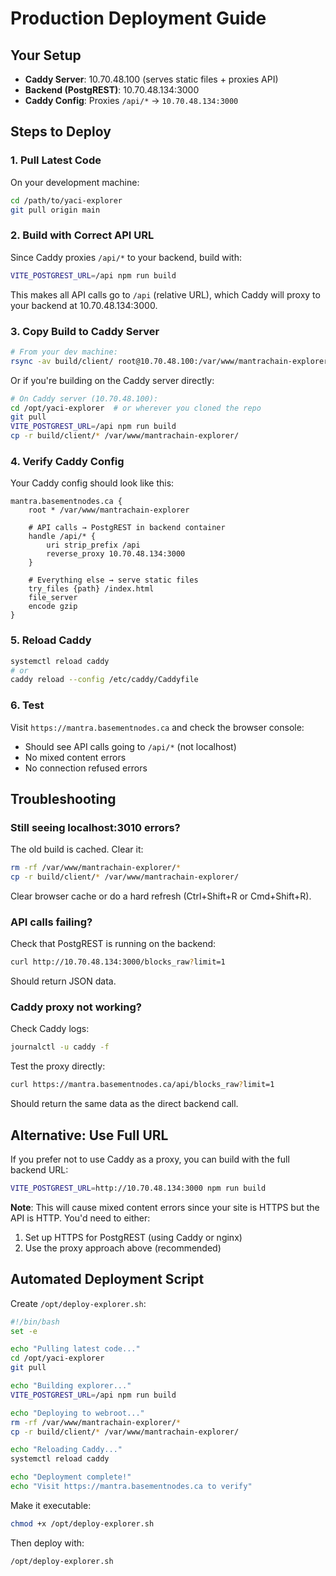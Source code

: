 # Production Deployment Guide

## Your Setup

- **Caddy Server**: 10.70.48.100 (serves static files + proxies API)
- **Backend (PostgREST)**: 10.70.48.134:3000
- **Caddy Config**: Proxies `/api/*` → `10.70.48.134:3000`

## Steps to Deploy

### 1. Pull Latest Code

On your development machine:

```bash
cd /path/to/yaci-explorer
git pull origin main
```

### 2. Build with Correct API URL

Since Caddy proxies `/api/*` to your backend, build with:

```bash
VITE_POSTGREST_URL=/api npm run build
```

This makes all API calls go to `/api` (relative URL), which Caddy will proxy to your backend at 10.70.48.134:3000.

### 3. Copy Build to Caddy Server

```bash
# From your dev machine:
rsync -av build/client/ root@10.70.48.100:/var/www/mantrachain-explorer/
```

Or if you're building on the Caddy server directly:

```bash
# On Caddy server (10.70.48.100):
cd /opt/yaci-explorer  # or wherever you cloned the repo
git pull
VITE_POSTGREST_URL=/api npm run build
cp -r build/client/* /var/www/mantrachain-explorer/
```

### 4. Verify Caddy Config

Your Caddy config should look like this:

```
mantra.basementnodes.ca {
    root * /var/www/mantrachain-explorer

    # API calls → PostgREST in backend container
    handle /api/* {
        uri strip_prefix /api
        reverse_proxy 10.70.48.134:3000
    }

    # Everything else → serve static files
    try_files {path} /index.html
    file_server
    encode gzip
}
```

### 5. Reload Caddy

```bash
systemctl reload caddy
# or
caddy reload --config /etc/caddy/Caddyfile
```

### 6. Test

Visit `https://mantra.basementnodes.ca` and check the browser console:
- Should see API calls going to `/api/*` (not localhost)
- No mixed content errors
- No connection refused errors

## Troubleshooting

### Still seeing localhost:3010 errors?

The old build is cached. Clear it:

```bash
rm -rf /var/www/mantrachain-explorer/*
cp -r build/client/* /var/www/mantrachain-explorer/
```

Clear browser cache or do a hard refresh (Ctrl+Shift+R or Cmd+Shift+R).

### API calls failing?

Check that PostgREST is running on the backend:

```bash
curl http://10.70.48.134:3000/blocks_raw?limit=1
```

Should return JSON data.

### Caddy proxy not working?

Check Caddy logs:

```bash
journalctl -u caddy -f
```

Test the proxy directly:

```bash
curl https://mantra.basementnodes.ca/api/blocks_raw?limit=1
```

Should return the same data as the direct backend call.

## Alternative: Use Full URL

If you prefer not to use Caddy as a proxy, you can build with the full backend URL:

```bash
VITE_POSTGREST_URL=http://10.70.48.134:3000 npm run build
```

**Note**: This will cause mixed content errors since your site is HTTPS but the API is HTTP. You'd need to either:
1. Set up HTTPS for PostgREST (using Caddy or nginx)
2. Use the proxy approach above (recommended)

## Automated Deployment Script

Create `/opt/deploy-explorer.sh`:

```bash
#!/bin/bash
set -e

echo "Pulling latest code..."
cd /opt/yaci-explorer
git pull

echo "Building explorer..."
VITE_POSTGREST_URL=/api npm run build

echo "Deploying to webroot..."
rm -rf /var/www/mantrachain-explorer/*
cp -r build/client/* /var/www/mantrachain-explorer/

echo "Reloading Caddy..."
systemctl reload caddy

echo "Deployment complete!"
echo "Visit https://mantra.basementnodes.ca to verify"
```

Make it executable:

```bash
chmod +x /opt/deploy-explorer.sh
```

Then deploy with:

```bash
/opt/deploy-explorer.sh
```
